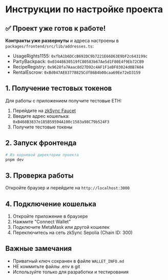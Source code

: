 # Инструкции по настройке проекта

## ✅ Проект уже готов к работе!

**Контракты уже развернуты** и адреса настроены в `packages/frontend/src/lib/addresses.ts`:
- UsageRights1155: `0xfbA1b6DCcB692DC9b7221E66D63E9bF2c643199c`
- PartyBackpack: `0x03448630519fC80583b67Ae5d1F80E4f9Eb72CB9`
- RecipeRegistry: `0x9628fa7Aaac8d27D92c4AF1F1eBF83024d0B7A04`
- RentalEscrow: `0xBd047AE83778825Cdf86B4b08caa69Ee72eD3159`

## 1. Получение тестовых токенов

Для работы с приложением получите тестовые ETH:

1. Перейдите на [zkSync Faucet](https://portal.zksync.io/faucet)
2. Введите адрес кошелька: `0xB468B3837e185B59594A100c1583a98C79b524F3`
3. Получите тестовые токены

## 2. Запуск фронтенда

```bash
# Из корневой директории проекта
pnpm dev
```

## 3. Проверка работы

Откройте браузер и перейдите на `http://localhost:3000`

## 4. Подключение кошелька

1. Откройте приложение в браузере
2. Нажмите "Connect Wallet"
3. Подключите MetaMask или другой кошелек
4. Переключитесь на сеть zkSync Sepolia (Chain ID: 300)

## Важные замечания

- Приватный ключ сохранен в файле `WALLET_INFO.md`
- НЕ коммитьте файлы .env в git
- Используйте только для разработки и тестирования
